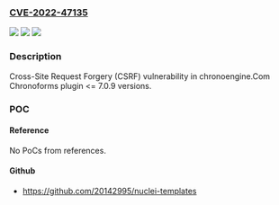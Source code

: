 ### [CVE-2022-47135](https://cve.mitre.org/cgi-bin/cvename.cgi?name=CVE-2022-47135)
![](https://img.shields.io/static/v1?label=Product&message=Chronoforms&color=blue)
![](https://img.shields.io/static/v1?label=Version&message=n%2Fa%3C%3D%207.0.9%20&color=brighgreen)
![](https://img.shields.io/static/v1?label=Vulnerability&message=CWE-352%20Cross-Site%20Request%20Forgery%20(CSRF)&color=brighgreen)

### Description

Cross-Site Request Forgery (CSRF) vulnerability in chronoengine.Com Chronoforms plugin <= 7.0.9 versions.

### POC

#### Reference
No PoCs from references.

#### Github
- https://github.com/20142995/nuclei-templates


